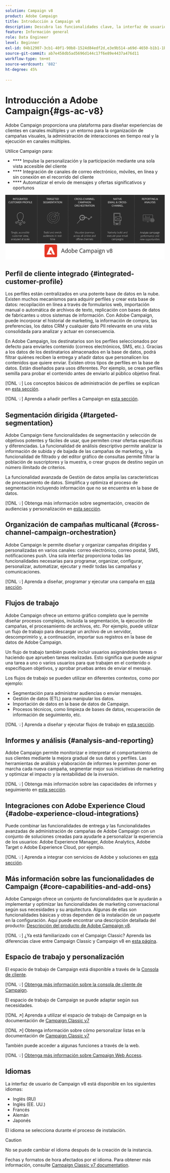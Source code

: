 ```yaml
---
solution: Campaign v8
product: Adobe Campaign
title: Introducción a Campaign v8
description: Descubra las funcionalidades clave, la interfaz de usuario y las directrices globales
feature: Información general
role: Data Engineer
level: Beginner
exl-id: 04b12907-3cb1-40f1-90b8-1524d84edf2d,e3e9b514-a69d-4650-b1b1-1b76b4f3d63f
source-git-commit: ab7e458db5ad5696d144c17f6e89e4437a476d11
workflow-type: tm+mt
source-wordcount: '882'
ht-degree: 45%

---
```


# Introducción a Adobe Campaign{#gs-ac-v8}

Adobe Campaign proporciona una plataforma para diseñar experiencias de clientes en canales múltiples y un entorno para la organización de campañas visuales, la administración de interacciones en tiempo real y la ejecución en canales múltiples.

Utilice Campaign para:

* **** Impulse la personalización y la participación mediante una sola vista accesible del cliente
* **** Integración de canales de correo electrónico, móviles, en línea y sin conexión en el recorrido del cliente
* **** Automatizar el envío de mensajes y ofertas significativos y oportunos

![](assets/ac-capabilities.png)

## Perfil de cliente integrado {#integrated-customer-profile}

Los perfiles están centralizados en una potente base de datos en la nube. Existen muchos mecanismos para adquirir perfiles y crear esta base de datos: recopilación en línea a través de formularios web, importación manual o automática de archivos de texto, replicación con bases de datos de fabricantes u otros sistemas de información. Con Adobe Campaign, puede incorporar el historial de marketing, la información de compra, las preferencias, los datos CRM y cualquier dato PII relevante en una vista consolidada para analizar y actuar en consecuencia.

En Adobe Campaign, los destinatarios son los perfiles seleccionados por defecto para enviarles contenido (correos electrónicos, SMS, etc.). Gracias a los datos de los destinatarios almacenados en la base de datos, podrá filtrar quiénes reciben la entrega y añadir datos que personalicen los contenidos que quiere enviar. Existen otros tipos de perfiles en la base de datos. Están diseñados para usos diferentes. Por ejemplo, se crean perfiles semilla para probar el contenido antes de enviarlo al público objetivo final.

[!DNL :bulb:] Los conceptos básicos de administración de perfiles se explican en  [esta sección](audiences.md).

[!DNL :bulb:] Aprenda a añadir perfiles a Campaign en  [esta sección](import.md).

## Segmentación dirigida {#targeted-segmentation}

Adobe Campaign tiene funcionalidades de segmentación y selección de objetivos potentes y fáciles de usar, que permiten crear ofertas específicas y diferenciadas. La funcionalidad de análisis descriptivo permite analizar la información de subida y de bajada de las campañas de marketing, y la funcionalidad de filtrado y del editor gráfico de consultas permite filtrar la población de suscriptores y la muestra, o crear grupos de destino según un número ilimitado de criterios.

La funcionalidad avanzada de Gestión de datos amplía las características de procesamiento de datos. Simplifica y optimiza el proceso de segmentación incluyendo información que no se encuentra en la base de datos.

[!DNL :bulb:] Obtenga más información sobre segmentación, creación de audiencias y personalización en  [esta sección](audiences.md).

## Organización de campañas multicanal {#cross-channel-campaign-orchestration}

Adobe Campaign le permite diseñar y organizar campañas dirigidas y personalizadas en varios canales: correo electrónico, correo postal, SMS, notificaciones push. Una sola interfaz proporciona todas las funcionalidades necesarias para programar, organizar, configurar, personalizar, automatizar, ejecutar y medir todas las campañas y comunicaciones.

[!DNL :bulb:] Aprenda a diseñar, programar y ejecutar una campaña en  [esta sección](campaigns.md).

## Flujos de trabajo

Adobe Campaign ofrece un entorno gráfico completo que le permite diseñar procesos complejos, incluida la segmentación, la ejecución de campañas, el procesamiento de archivos, etc. Por ejemplo, puede utilizar un flujo de trabajo para descargar un archivo de un servidor, descomprimirlo y, a continuación, importar sus registros en la base de datos de Adobe Campaign.

Un flujo de trabajo también puede incluir usuarios asignándoles tareas o haciendo que aprueben tareas realizadas. Esto significa que puede asignar una tarea a uno o varios usuarios para que trabajen en el contenido o especifiquen objetivos, y aprobar pruebas antes de enviar el mensaje.

Los flujos de trabajo se pueden utilizar en diferentes contextos, como por ejemplo:

* Segmentación para administrar audiencias o enviar mensajes.
* Gestión de datos (ETL) para manipular los datos.
* Importación de datos en la base de datos de Campaign.
* Procesos técnicos, como limpieza de bases de datos, recuperación de información de seguimiento, etc.

[!DNL :bulb:] Aprenda a diseñar y ejecutar flujos de trabajo en  [esta sección](../config/workflows.md).

## Informes y análisis {#analysis-and-reporting}

Adobe Campaign permite monitorizar e interpretar el comportamiento de sus clientes mediante la mejora gradual de sus datos y perfiles. Las herramientas de análisis y elaboración de informes le permiten poner en marcha cada nueva campaña, segmentar mejor sus iniciativas de marketing y optimizar el impacto y la rentabilidad de la inversión.

[!DNL :bulb:] Obtenga más información sobre las capacidades de informes y seguimiento en  [esta sección](reporting.md).

## Integraciones con Adobe Experience Cloud {#adobe-experience-cloud-integrations}

Puede combinar las funcionalidades de entrega y las funcionalidades avanzadas de administración de campañas de Adobe Campaign con un conjunto de soluciones creadas para ayudarle a personalizar la experiencia de los usuarios: Adobe Experience Manager, Adobe Analytics, Adobe Target o Adobe Experience Cloud, por ejemplo.

[!DNL :bulb:] Aprenda a integrar con servicios de Adobe y soluciones en  [esta sección](../connect/integration.md).

## Más información sobre las funcionalidades de Campaign {#core-capabilities-and-add-ons}

Adobe Campaign ofrece un conjunto de funcionalidades que le ayudarán a implementar y optimizar las funcionalidades de marketing conversacional según sus necesidades y su arquitectura. Algunas de ellas son funcionalidades básicas y otras dependen de la instalación de un paquete en la configuración. Aquí puede encontrar una descripción detallada del producto: [Descripción del producto de Adobe Campaign v8](https://helpx.adobe.com/legal/product-descriptions/adobe-campaign-classic---product-description.html?lang=es).

[!DNL :bulb:] ¿Ya está familiarizado con el Campaign Classic? Aprenda las diferencias clave entre Campaign Classic y Campaign v8 en [esta página](capability-matrix.md).

## Espacio de trabajo y personalización

El espacio de trabajo de Campaign está disponible a través de la [Consola de cliente](../dev/general-architecture.md).

[!DNL :bulb:] [Obtenga más información sobre la consola de cliente de Campaign](../start/connect.md).

El espacio de trabajo de Campaign se puede adaptar según sus necesidades.

[!DNL :arrow_upper_right:]  Aprenda a utilizar el espacio de trabajo de Campaign en la documentación de  [Campaign Classic v7](https://experienceleague.adobe.com/docs/campaign-classic/using/getting-started/starting-with-adobe-campaign/campaign-workspace/adobe-campaign-workspace.html)

[!DNL :arrow_upper_right:]  Obtenga información sobre cómo personalizar listas en la documentación de  [Campaign Classic v7](https://experienceleague.adobe.com/docs/campaign-classic/using/getting-started/starting-with-adobe-campaign/campaign-workspace/adobe-campaign-ui-lists.html)

También puede acceder a algunas funciones a través de la web.

[!DNL :bulb:] [Obtenga más información sobre Campaign Web Access](../start/connect.md#web-access).


## Idiomas

La interfaz de usuario de Campaign v8 está disponible en los siguientes idiomas:

* Inglés (RU)
* Inglés (EE. UU.)
* Francés
* Alemán
* Japonés

El idioma se selecciona durante el proceso de instalación.

>[!CAUTION]
>
>No se puede cambiar el idioma después de la creación de la instancia.

Fechas y formatos de hora afectados por el idioma. Para obtener más información, consulte [Campaign Classic v7 documentation](https://experienceleague.adobe.com/docs/campaign-classic/using/getting-started/starting-with-adobe-campaign/campaign-workspace/adobe-campaign-workspace.html?lang=en#date-and-time).

